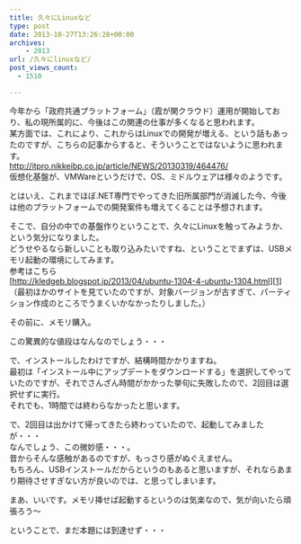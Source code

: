 ```yaml
---
title: 久々にLinuxなど
type: post
date: 2013-10-27T13:26:28+00:00
archives:
    - 2013
url: /久々にlinuxなど/
post_views_count:
  - 1510

---
```

今年から「政府共通プラットフォーム」（霞が関クラウド）運用が開始しており、私の現所属的に、今後はこの関連の仕事が多くなると思われます。  
某方面では、これにより、これからはLinuxでの開発が増える、という話もあったのですが、こちらの記事からすると、そういうことではないように思われます。  
<http://itpro.nikkeibp.co.jp/article/NEWS/20130319/464476/>  
仮想化基盤が、VMWareというだけで、OS、ミドルウェアは様々のようです。

とはいえ、これまでほぼ.NET専門でやってきた旧所属部門が消滅した今、今後は他のプラットフォームでの開発案件も増えてくることは予想されます。

そこで、自分の中での基盤作りということで、久々にLinuxを触ってみようか、という気分になりました。  
どうせやるなら新しいことも取り込みたいですね、ということでまずは、USBメモリ起動の環境にしてみます。  
参考はこちら  
[http://kledgeb.blogspot.jp/2013/04/ubuntu-1304-4-ubuntu-1304.html][1]  
（最初ほかのサイトを見ていたのですが、対象バージョンが古すぎて、パーティション作成のところでうまくいかなかったりしました。）

その前に、メモリ購入。



この驚異的な値段はなんなのでしょう・・・ 

で、インストールしたわけですが、結構時間かかりますね。  
最初は「インストール中にアップデートをダウンロードする」を選択してやっていたのですが、それでさんざん時間がかかった挙句に失敗したので、2回目は選択せずに実行。  
それでも、1時間では終わらなかったと思います。

で、2回目は出かけて帰ってきたら終わっていたので、起動してみましたが・・・  
なんでしょう、この微妙感・・・。  
昔からそんな感触があるのですが、もっさり感がぬぐえません。  
もちろん、USBインストールだからというのもあると思いますが、それならあまり期待させすぎない方が良いのでは、と思ってしまいます。

まあ、いいです。メモリ挿せば起動するというのは気楽なので、気が向いたら頑張ろう～

ということで、まだ本題には到達せず・・・

 [1]: http://kledgeb.blogspot.jp/2013/04/ubuntu-1304-4-ubuntu-1304.html "http://kledgeb.blogspot.jp/2013/04/ubuntu-1304-4-ubuntu-1304.html"